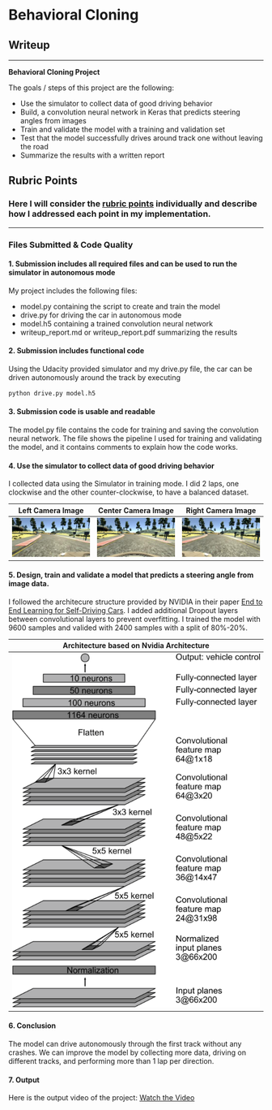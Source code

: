 # **Behavioral Cloning** 

## Writeup

---

**Behavioral Cloning Project**

The goals / steps of this project are the following:
* Use the simulator to collect data of good driving behavior
* Build, a convolution neural network in Keras that predicts steering angles from images
* Train and validate the model with a training and validation set
* Test that the model successfully drives around track one without leaving the road
* Summarize the results with a written report


[//]: # (Image References)

[image1]: ./examples/left.png "Left Image"
[image2]: ./examples/center.png "Center Image"
[image3]: ./examples/right.png "Right Image"
[image4]: ./examples/nvidia_arch.png "Nvidia Model architecture"

## Rubric Points
### Here I will consider the [rubric points](https://review.udacity.com/#!/rubrics/432/view) individually and describe how I addressed each point in my implementation.  

---
### Files Submitted & Code Quality

#### 1. Submission includes all required files and can be used to run the simulator in autonomous mode

My project includes the following files:
* model.py containing the script to create and train the model
* drive.py for driving the car in autonomous mode
* model.h5 containing a trained convolution neural network 
* writeup_report.md or writeup_report.pdf summarizing the results

#### 2. Submission includes functional code
Using the Udacity provided simulator and my drive.py file, the car can be driven autonomously around the track by executing 
```sh
python drive.py model.h5
```

#### 3. Submission code is usable and readable

The model.py file contains the code for training and saving the convolution neural network. The file shows the pipeline I used for training and validating the model, and it contains comments to explain how the code works.


#### 4. Use the simulator to collect data of good driving behavior 

I collected data using the Simulator in training mode. I did 2 laps, one clockwise and the other counter-clockwise, to have a balanced dataset.

|Left Camera Image          | Center Camera Image       | Right Camera Image |
|:-------------------------:|:-------------------------:|:------------------:|
![alt text][image1] |       ![alt text][image2] |      ![alt text][image3] 

#### 5. Design, train and validate a model that predicts a steering angle from image data.

I followed the architecure structure provided by NVIDIA in their paper [End to End Learning for Self-Driving Cars](https://arxiv.org/pdf/1604.07316v1.pdf).
I added additional Dropout layers between convolutional layers to prevent overfitting.
I trained the model with 9600 samples and valided with 2400 samples with a split of 80%-20%.

|Architecture based on Nvidia Architecture|         
|:---------------------------------------:|
| ![alt text][image4]                     |

#### 6. Conclusion

The model can drive autonomously through the first track without any crashes. We can improve the model by collecting more data, driving on different tracks, and performing more than 1 lap per direction.

#### 7. Output

Here is the output video of the project: [Watch the Video](./video.mp4)
